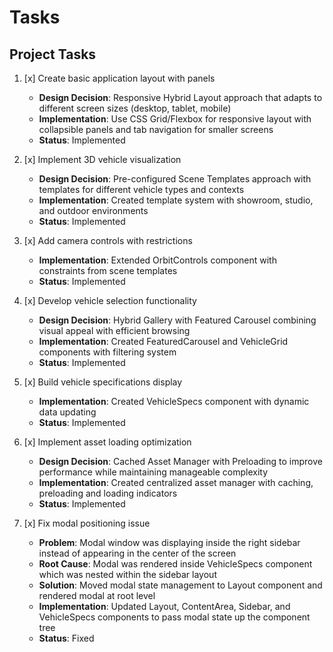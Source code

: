 # Tasks

## Project Tasks

1. [x] Create basic application layout with panels
   - **Design Decision**: Responsive Hybrid Layout approach that adapts to different screen sizes (desktop, tablet, mobile)
   - **Implementation**: Use CSS Grid/Flexbox for responsive layout with collapsible panels and tab navigation for smaller screens
   - **Status**: Implemented

2. [x] Implement 3D vehicle visualization
   - **Design Decision**: Pre-configured Scene Templates approach with templates for different vehicle types and contexts
   - **Implementation**: Created template system with showroom, studio, and outdoor environments
   - **Status**: Implemented

3. [x] Add camera controls with restrictions
   - **Implementation**: Extended OrbitControls component with constraints from scene templates
   - **Status**: Implemented

4. [x] Develop vehicle selection functionality
   - **Design Decision**: Hybrid Gallery with Featured Carousel combining visual appeal with efficient browsing
   - **Implementation**: Created FeaturedCarousel and VehicleGrid components with filtering system
   - **Status**: Implemented

5. [x] Build vehicle specifications display
   - **Implementation**: Created VehicleSpecs component with dynamic data updating
   - **Status**: Implemented

6. [x] Implement asset loading optimization
   - **Design Decision**: Cached Asset Manager with Preloading to improve performance while maintaining manageable complexity
   - **Implementation**: Created centralized asset manager with caching, preloading and loading indicators
   - **Status**: Implemented

7. [x] Fix modal positioning issue
   - **Problem**: Modal window was displaying inside the right sidebar instead of appearing in the center of the screen
   - **Root Cause**: Modal was rendered inside VehicleSpecs component which was nested within the sidebar layout
   - **Solution**: Moved modal state management to Layout component and rendered modal at root level
   - **Implementation**: Updated Layout, ContentArea, Sidebar, and VehicleSpecs components to pass modal state up the component tree
   - **Status**: Fixed